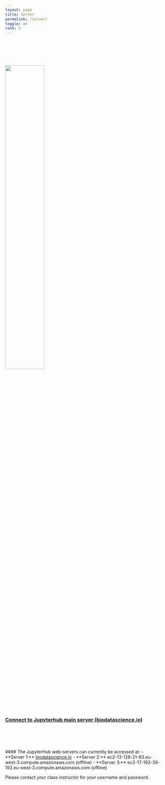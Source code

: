 ```yaml
---
layout: page
title: Server
permalink: /server/
toggle: on
rank: 5
---
```

<br>
<br>
<br>
<br>

<div style="margin-bottom: 50px;">
  <p>
    <a href="https://www.biodatascience.io">
      <img  class="float-center" src="{{ 'JH.png' | prepend: site.images_dir | prepend: site.baseurl }}" width="50%">
    </a>
  </p>
</div>
<br>
<br>
<br>
<br>

<h3> <a href="https://www.biodatascience.io">Connect to Jupyterhub main server (biodatascience.io)</a> </h3>


<br>
<br>
<br>
<br>
#### The JupyterHub web-servers can currently be accessed at:
  - **Server 1:** <a href="https://www.biodatascience.io"> biodatascience.io</a>
  - **Server 2:** ec2-13-128-21-83.eu-west-3.compute.amazonaws.com (offline)
  - **Server 3:** ec2-17-193-39-192.eu-west-3.compute.amazonaws.com (offline)

Please contact your class instructor for your username and password. 
